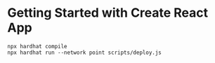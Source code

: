 # Getting Started with Create React App

```shell
npx hardhat compile
npx hardhat run --network point scripts/deploy.js
```